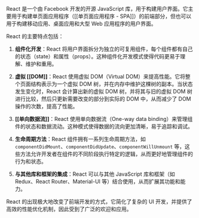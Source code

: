 React 是一个由 Facebook 开发的开源 JavaScript 库，用于构建用户界面。它主要用于构建单页面应用程序（[[单页面应用程序 - SPA]]）的前端部分，但也可以用于构建移动应用、桌面应用和大型 Web 应用程序的用户界面。

React 的主要特点包括：

1. **组件化开发**：React 将用户界面拆分为独立的可复用组件，每个组件都有自己的状态（state）和属性（props）。这种组件化开发模式使得代码更易于理解、维护和重用。
    
2. **虚拟 [[DOM]]**：React 使用虚拟 DOM（Virtual DOM）来提高性能。它将整个页面结构表示为一个虚拟 DOM 树，并在内存中维护这棵树的副本。当状态发生变化时，React 会计算出新的虚拟 DOM 树，并将其与旧的虚拟 DOM 树进行比较，然后只更新需要改变的部分到实际的 DOM 中，从而减少了 DOM 操作的次数，提高了性能。
    
3. **[[单向数据流]]**：React 使用单向数据流（One-way data binding）来管理组件的状态和数据流动。这种模式使得数据的流向更加清晰，易于追踪和调试。
    
4. **生命周期方法**：React 组件拥有一系列生命周期方法，如 `componentDidMount`、`componentDidUpdate`、`componentWillUnmount` 等，这些方法允许开发者在组件的不同阶段执行特定的逻辑，从而更好地管理组件的行为和状态。
    
5. **与其他库和框架的集成**：React 可以与其他 JavaScript 库和框架（如 Redux、React Router、Material-UI 等）结合使用，从而扩展其功能和能力。
    

React 的出现极大地改变了前端开发的方式，它简化了复杂的 UI 开发，并提供了高效的性能优化机制，因此受到了广泛的欢迎和应用。